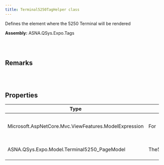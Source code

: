 ```yaml
---
title: Terminal5250TagHelper class
---
```


Defines the element where the 5250 Terminal will be rendered

**Assembly:** ASNA.QSys.Expo.Tags

<br>
<br>

## Remarks

<br>
<br>

## Properties

| Type | Name | Description | Indexer
| --- | --- | --- | --- 
| Microsoft.AspNetCore.Mvc.ViewFeatures.ModelExpression | For | Gets or sets the Model reference to the Record class. Mostly to simplify markup syntax. | 
| ASNA.QSys.Expo.Model.Terminal5250_PageModel | The5250RecordModel | Gets the Terminal5250_PageModel Model reference | 

<br>
<br>

